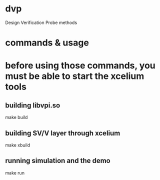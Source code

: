 # dvp
Design Verification Probe methods
# commands & usage
# before using those commands, you must be able to start the xcelium tools
## building libvpi.so
make build
## building SV/V layer through xcelium
make xbuild
## running simulation and the demo
make run
